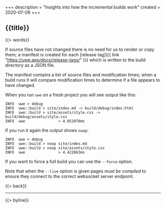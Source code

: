 +++
description = "Insights into how the incremental builds work"
created = 2020-07-06
+++

## {{title}}

{{> words}}

If source files have not changed there is no need for us to render or copy them; a manifest is created for each [release tag]({{ link "https://uwe.app/docs/release-tags/" }}) which is written to the build directory as a JSON file.

The manifest contains a list of source files and modification times; when a build runs it will compare modification times to determine if a file appears to have changed.

When you run `uwe` on a fresh project you will see output like this:

```
INFO  uwe > debug
INFO  uwe::build > site/index.md -> build/debug/index.html
INFO  uwe::build > site/assets/style.css -> build/debug/assets/style.css
INFO  uwe               > 4.052078ms
```

If you run it again the output shows `noop`:

```
INFO  uwe > debug
INFO  uwe::build > noop site/index.md
INFO  uwe::build > noop site/assets/style.css
INFO  uwe               > 4.422663ms
```

If you want to force a full build you can use the `--force` option.

Note that when the `--live` option is given pages *must be compiled* to ensure they connect to the correct websocket server endpoint.

{{> back}}

---

{{> byline}}

